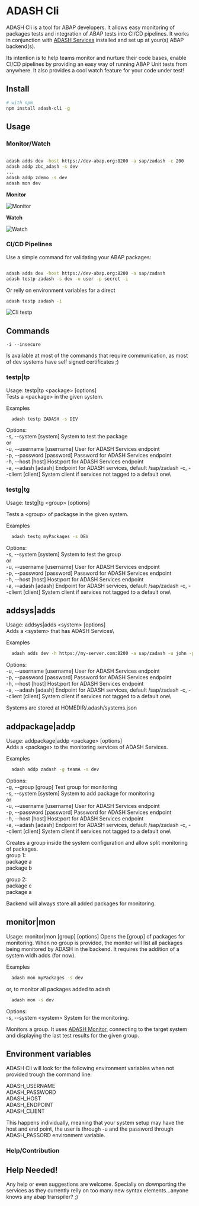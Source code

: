 # ADASH Cli

ADASH Cli is a tool for ABAP developers. 
It allows easy monitoring of packages tests and integration of ABAP tests into CI/CD pipelines. 
It works in conjunction with [ADASH Services](https://github.com/xinitrc86/adash-services) installed and set up at your(s) ABAP backend(s).

Its intention is to help teams monitor and nurture their code bases, enable CI/CD pipelines by providing an easy way of running ABAP Unit tests from anywhere. It also provides a cool watch feature for your code under test!

## Install

```bash
# with npm
npm install adash-cli -g

```

## Usage

### Monitor/Watch

```bash

adash adds dev -host https://dev-abap.org:8200 -a sap/zadash -c 200
adash addp zbc_adash -s dev
...
adash addp zdemo -s dev
adash mon dev
```
**Monitor**

![Monitor](https://raw.githubusercontent.com/xinitrc86/adash-cli/master/doc/images/monitor.gif)

**Watch**

![Watch](https://raw.githubusercontent.com/xinitrc86/adash-cli/master/doc/images/watch.gif)

### CI/CD Pipelines

Use a simple command for validating your ABAP packages:

```bash

adash adds dev -host https://dev-abap.org:8200 -a sap/zadash 
adash testp zadash -s dev -u user -p secret -i
```
Or relly on environment variables for a direct
```bash
adash testp zadash -i
```

![Cli testp](https://raw.githubusercontent.com/xinitrc86/adash-cli/master/doc/images/cli_testp.gif)

## Commands

```
-i --insecure
```
Is available at most of the commands that require communication, as most of dev systems have self signed certificates ;)

### testp|tp
Usage: testp|tp \<package> [options]\
Tests a \<package> in the given system.

Examples
```bash
  adash testp ZADASH -s DEV
```

Options:\
  -s, --system [system]  System to test the package\
    or\
  -u, --username [username]  User for ADASH Services endpoint\
  -p, --password [password]  Password for ADASH Services endpoint\
  -h, --host [host]          Host:port for ADASH Services endpoint\
  -a, --adash [adash]        Endpoint for ADASH services, default /sap/zadash
  -c, --client [client]      System client if services not tagged to a default one\


### testg|tg
Usage: testg|tg \<group> [options] 

Tests a \<group> of packagse in the given system.

Examples
```bash
  adash testg myPackages -s DEV
```

Options:\
  -s, --system [system]  System to test the group\
    or\
  -u, --username [username]  User for ADASH Services endpoint\
  -p, --password [password]  Password for ADASH Services endpoint\
  -h, --host [host]          Host:port for ADASH Services endpoint\
  -a, --adash [adash]        Endpoint for ADASH services, default /sap/zadash
  -c, --client [client]      System client if services not tagged to a default one\


## addsys|adds
Usage: addsys|adds \<system> [options]\
Adds a \<system> that has ADASH Services\

Examples
```bash
  adash adds dev -h https://my-server.com:8200 -a sap/zadash -u john -p secret
```

Options:\
  -u, --username [username]  User for ADASH Services endpoint\
  -p, --password [password]  Password for ADASH Services endpoint\
  -h, --host [host]          Host:port for ADASH Services endpoint\
  -a, --adash [adash]        Endpoint for ADASH services, default /sap/zadash
  -c, --client [client]      System client if services not tagged to a default one\

Systems are stored at HOMEDIR/.adash/systems.json

## addpackage|addp
Usage: addpackage|addp \<package> [options] \
Adds a \<package> to the monitoring services of ADASH Services.

Examples
```bash
  adash addp zadash -g teamA -s dev
```

Options:\
  -g, --group \[group]   Test group for monitoring\
  -s, --system [system]  System to add package for monitoring\
    or\
  -u, --username [username]  User for ADASH Services endpoint\
  -p, --password [password]  Password for ADASH Services endpoint\
  -h, --host [host]          Host:port for ADASH Services endpoint\
  -a, --adash [adash]        Endpoint for ADASH services, default /sap/zadash
  -c, --client [client]      System client if services not tagged to a default one\


[group]:\
Creates a group inside the system configuration and allow split monitoring of packages.\
group 1:\
  package a\
  package b

group 2:\
  package c\
  package a

Backend will always store all added packages for monitoring.

## monitor|mon 
Usage: monitor|mon \[group] [options]
Opens the \[group] of packages for monitoring. When no group is provided, the monitor will list all packages being monitored by ADASH in the backend. It requires the addition of a system widh adds (for now).

Examples
```bash
  adash mon myPackages -s dev
```
or, to monitor all packages added to adash
```bash
  adash mon -s dev
```


Options:\
  -s, --system \<system>   System for the monitoring.

Monitors a group. It uses [ADASH Monitor](https://github.com/xinitrc86/adash-monitor), connecting to the target system and displaying the last test results for the given group.

## Environment variables 

ADASH Cli will look for the following environment variables when not provided trough the command line.

ADASH_USERNAME\
ADASH_PASSWORD\
ADASH_HOST\
ADASH_ENDPOINT\
ADASH_CLIENT

This happens individually, meaning that your system setup may have the host and end point, the user is through -u and the password through ADASH_PASSORD environment variable.

### Help/Contribution

## Help Needed!
Any help or even suggestions are welcome. 
Specially on downporting the services as they currently relly on too many new syntax elements...anyone knows any abap transpiler? ;)




